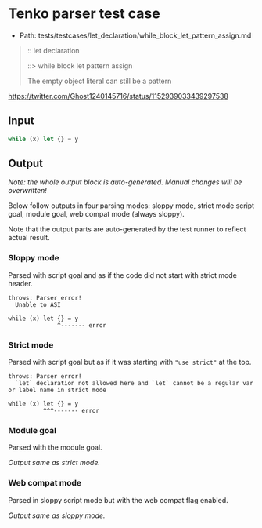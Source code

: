 # Tenko parser test case

- Path: tests/testcases/let_declaration/while_block_let_pattern_assign.md

> :: let declaration
>
> ::> while block let pattern assign
>
> The empty object literal can still be a pattern
>
https://twitter.com/Ghost1240145716/status/1152939033439297538

## Input

`````js
while (x) let {} = y
`````

## Output

_Note: the whole output block is auto-generated. Manual changes will be overwritten!_

Below follow outputs in four parsing modes: sloppy mode, strict mode script goal, module goal, web compat mode (always sloppy).

Note that the output parts are auto-generated by the test runner to reflect actual result.

### Sloppy mode

Parsed with script goal and as if the code did not start with strict mode header.

`````
throws: Parser error!
  Unable to ASI

while (x) let {} = y
              ^------- error
`````

### Strict mode

Parsed with script goal but as if it was starting with `"use strict"` at the top.

`````
throws: Parser error!
  `let` declaration not allowed here and `let` cannot be a regular var or label name in strict mode

while (x) let {} = y
          ^^^------- error
`````


### Module goal

Parsed with the module goal.

_Output same as strict mode._

### Web compat mode

Parsed in sloppy script mode but with the web compat flag enabled.

_Output same as sloppy mode._
